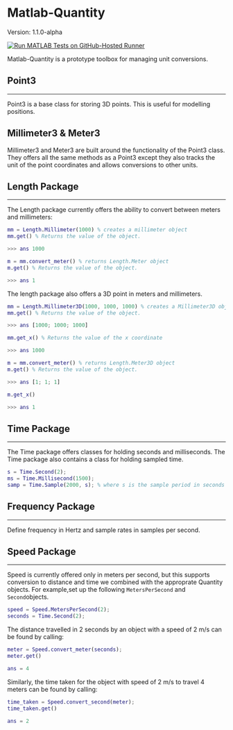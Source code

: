 # Matlab-Quantity

Version: 1.1.0-alpha

[![Run MATLAB Tests on GitHub-Hosted Runner](https://github.com/SebastianHaigh/Matlab-Quantity/actions/workflows/quantity.yml/badge.svg)](https://github.com/SebastianHaigh/Matlab-Quantity/actions/workflows/quantity.yml)

Matlab-Quantity is a prototype toolbox for managing unit conversions.

## Point3

---

Point3 is a base class for storing 3D points. This is useful for modelling positions.

## Millimeter3 & Meter3

Millimeter3 and Meter3 are built around the functionality of the Point3 class. They offers all the same methods as a Point3 except they also tracks the unit of the point coordinates and allows conversions to other units.

## Length Package

---

The Length package currently offers the ability to convert between meters and millimeters:

```matlab
mm = Length.Millimeter(1000) % creates a millimeter object
mm.get() % Returns the value of the object.

>>> ans 1000

m = mm.convert_meter() % returns Length.Meter object
m.get() % Returns the value of the object.

>>> ans 1
```

The length package also offers a 3D point in meters and millimeters.

```matlab
mm = Length.Millimeter3D(1000, 1000, 1000) % creates a Millimeter3D object
mm.get() % Returns the value of the object.

>>> ans [1000; 1000; 1000]

mm.get_x() % Returns the value of the x coordinate

>>> ans 1000

m = mm.convert_meter() % returns Length.Meter3D object
m.get() % Returns the value of the object.

>>> ans [1; 1; 1]

m.get_x()

>>> ans 1
```

## Time Package

---

The Time package offers classes for holding seconds and milliseconds. The Time package also contains a class for holding sampled time.

```matlab
s = Time.Second(2);
ms = Time.Millisecond(1500);
samp = Time.Sample(2000, s); % where s is the sample period in seconds specified using a Time.Second object
```

## Frequency Package

---

Define frequency in Hertz and sample rates in samples per second.

## Speed Package

---

Speed is currently offered only in meters per second, but this supports conversion to distance and time we combined with the approprate Quantity objects. For example,set up the following `MetersPerSecond` and `Second`objects.

```matlab
speed = Speed.MetersPerSecond(2);
seconds = Time.Second(2);
```

The distance travelled in 2 seconds by an object with a speed of 2 m/s can be found by calling:

```matlab
meter = Speed.convert_meter(seconds);
meter.get()

ans = 4
```

Similarly, the time taken for the object with speed of 2 m/s to travel 4 meters can be found by calling:

```matlab
time_taken = Speed.convert_second(meter);
time_taken.get()

ans = 2
```
